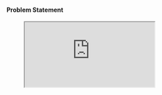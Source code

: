 #### Problem Statement

<figure class="video_container">
<iframe src=https://www.hackerrank.com/challenges/angry-professor/problem></iframe>
</figure>
